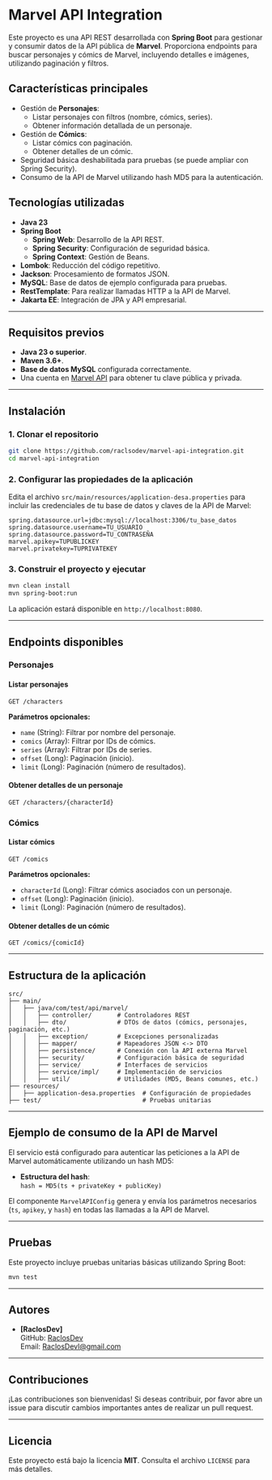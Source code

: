 # Marvel API Integration

Este proyecto es una API REST desarrollada con **Spring Boot** para gestionar y consumir datos de la API pública de **Marvel**. Proporciona endpoints para buscar personajes y cómics de Marvel, incluyendo detalles e imágenes, utilizando paginación y filtros.

## Características principales

- Gestión de **Personajes**:
  - Listar personajes con filtros (nombre, cómics, series).
  - Obtener información detallada de un personaje.
- Gestión de **Cómics**:
  - Listar cómics con paginación.
  - Obtener detalles de un cómic.
- Seguridad básica deshabilitada para pruebas (se puede ampliar con Spring Security).
- Consumo de la API de Marvel utilizando hash MD5 para la autenticación.

## Tecnologías utilizadas

- **Java 23**
- **Spring Boot**  
  - **Spring Web**: Desarrollo de la API REST.
  - **Spring Security**: Configuración de seguridad básica.
  - **Spring Context**: Gestión de Beans.
- **Lombok**: Reducción del código repetitivo.
- **Jackson**: Procesamiento de formatos JSON.
- **MySQL**: Base de datos de ejemplo configurada para pruebas.
- **RestTemplate**: Para realizar llamadas HTTP a la API de Marvel.
- **Jakarta EE**: Integración de JPA y API empresarial.

---

## Requisitos previos

- **Java 23 o superior**.
- **Maven 3.6+**.
- **Base de datos MySQL** configurada correctamente.
- Una cuenta en [Marvel API](https://developer.marvel.com/) para obtener tu clave pública y privada.

---

## Instalación

### 1. Clonar el repositorio

```bash
git clone https://github.com/raclsodev/marvel-api-integration.git
cd marvel-api-integration
```

### 2. Configurar las propiedades de la aplicación

Edita el archivo `src/main/resources/application-desa.properties` para incluir las credenciales de tu base de datos y claves de la API de Marvel:

```properties
spring.datasource.url=jdbc:mysql://localhost:3306/tu_base_datos
spring.datasource.username=TU_USUARIO
spring.datasource.password=TU_CONTRASEÑA
marvel.apikey=TUPUBLICKEY
marvel.privatekey=TUPRIVATEKEY
```

### 3. Construir el proyecto y ejecutar

```bash
mvn clean install
mvn spring-boot:run
```

La aplicación estará disponible en `http://localhost:8080`.

---

## Endpoints disponibles

### **Personajes**

#### Listar personajes
```http
GET /characters
```
**Parámetros opcionales:**
- `name` (String): Filtrar por nombre del personaje.
- `comics` (Array): Filtrar por IDs de cómics.
- `series` (Array): Filtrar por IDs de series.
- `offset` (Long): Paginación (inicio).
- `limit` (Long): Paginación (número de resultados).

#### Obtener detalles de un personaje
```http
GET /characters/{characterId}
```

### **Cómics**

#### Listar cómics
```http
GET /comics
```
**Parámetros opcionales:**
- `characterId` (Long): Filtrar cómics asociados con un personaje.
- `offset` (Long): Paginación (inicio).
- `limit` (Long): Paginación (número de resultados).

#### Obtener detalles de un cómic
```http
GET /comics/{comicId}
```

---

## Estructura de la aplicación

```plaintext
src/
├── main/
│   ├── java/com/test/api/marvel/
│   │   ├── controller/       # Controladores REST
│   │   ├── dto/              # DTOs de datos (cómics, personajes, paginación, etc.)
│   │   ├── exception/        # Excepciones personalizadas
│   │   ├── mapper/           # Mapeadores JSON <-> DTO
│   │   ├── persistence/      # Conexión con la API externa Marvel
│   │   ├── security/         # Configuración básica de seguridad
│   │   ├── service/          # Interfaces de servicios
│   │   ├── service/impl/     # Implementación de servicios
│   │   ├── util/             # Utilidades (MD5, Beans comunes, etc.)
├── resources/
│   ├── application-desa.properties  # Configuración de propiedades
├── test/                            # Pruebas unitarias
```

---

## Ejemplo de consumo de la API de Marvel

El servicio está configurado para autenticar las peticiones a la API de Marvel automáticamente utilizando un hash MD5:

- **Estructura del hash**:  
  `hash = MD5(ts + privateKey + publicKey)`

El componente `MarvelAPIConfig` genera y envía los parámetros necesarios (`ts`, `apikey`, y `hash`) en todas las llamadas a la API de Marvel.

---

## Pruebas

Este proyecto incluye pruebas unitarias básicas utilizando Spring Boot:

```bash
mvn test
```

---

## Autores

- **[RaclosDev]**  
  GitHub: [RaclosDev](https://github.com/RaclosDev)  
  Email: [RaclosDevl@gmail.com](mailto:RaclosDev@gmail.com)

---

## Contribuciones

¡Las contribuciones son bienvenidas! Si deseas contribuir, por favor abre un issue para discutir cambios importantes antes de realizar un pull request.

---

## Licencia

Este proyecto está bajo la licencia **MIT**. Consulta el archivo `LICENSE` para más detalles.
